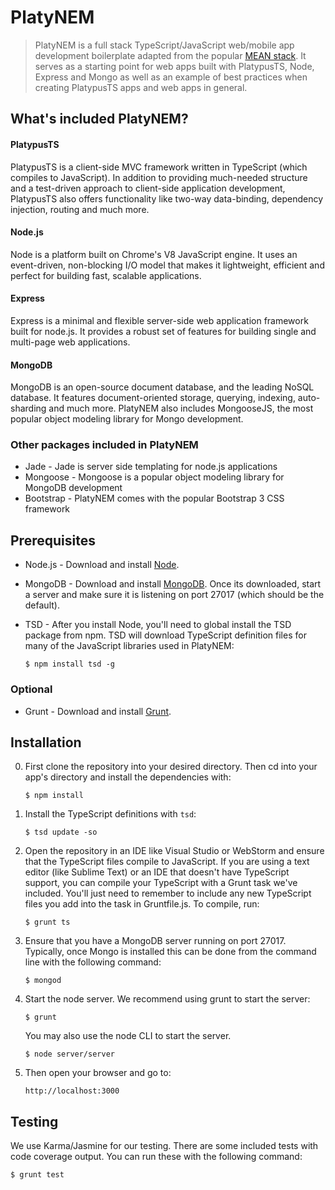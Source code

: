 # PlatyNEM

> PlatyNEM is a full stack TypeScript/JavaScript web/mobile app development boilerplate adapted from the popular [MEAN stack](http://www.mean.io). It serves as a starting point for web apps built with PlatypusTS, Node, Express and Mongo as well as an example of best practices when creating PlatypusTS apps and web apps in general.

## What's included PlatyNEM?

#### PlatypusTS

PlatypusTS is a client-side MVC framework written in TypeScript (which compiles to JavaScript). In addition to providing much-needed structure and a test-driven approach to client-side application development, PlatypusTS also offers functionality like two-way data-binding, dependency injection, routing and much more.

#### Node.js

Node is a platform built on Chrome's V8 JavaScript engine. It uses an event-driven, non-blocking I/O model that makes it lightweight, efficient and perfect for building fast, scalable applications.

#### Express

Express is a minimal and flexible server-side web application framework built for node.js. It provides a robust set of features for building single and multi-page web applications.

#### MongoDB

MongoDB is an open-source document database, and the leading NoSQL database. It features document-oriented storage, querying, indexing, auto-sharding and much more. PlatyNEM also includes MongooseJS, the most popular object modeling library for Mongo development.

### Other packages included in PlatyNEM
* Jade - Jade is server side templating for node.js applications
* Mongoose - Mongoose is a popular object modeling library for MongoDB development
* Bootstrap - PlatyNEM comes with the popular Bootstrap 3 CSS framework

## Prerequisites
* Node.js - Download and install [Node](http://nodejs.org/download/).
* MongoDB - Download and install [MongoDB](http://www.mongodb.org/downloads). Once its downloaded, start a server and make sure it is listening on port 27017 (which should be the default).
* TSD - After you install Node, you'll need to global install the TSD package from npm. TSD will download TypeScript definition files for many of the JavaScript libraries used in PlatyNEM:

    ```
    $ npm install tsd -g
    ```

### Optional
* Grunt - Download and install [Grunt](http://gruntjs.com/getting-started).

## Installation

0. First clone the repository into your desired directory. Then cd into your app's directory and install the dependencies with:

    ```
    $ npm install
    ```

0. Install the TypeScript definitions with `tsd`:

    ```
    $ tsd update -so
    ```

0. Open the repository in an IDE like Visual Studio or WebStorm and ensure that the TypeScript files compile to JavaScript. If you are using a text editor (like Sublime Text) or an IDE that doesn't have TypeScript support, you can compile your TypeScript with a Grunt task we've included. You'll just need to remember to include any new TypeScript files you add into the task in Gruntfile.js. To compile, run:

    ```
    $ grunt ts
    ```

0. Ensure that you have a MongoDB server running on port 27017. Typically, once Mongo is installed this can be done from the command line with the following command:

    ```
    $ mongod
    ```

0. Start the node server. We recommend using grunt to start the server:

    ```
    $ grunt
    ```

   You may also use the node CLI to start the server.

    ```
    $ node server/server
    ```

0. Then open your browser and go to:

    ```
    http://localhost:3000
    ```

## Testing
We use Karma/Jasmine for our testing. There are some included tests with code coverage output. You can run these with the following command:

```
$ grunt test
```
